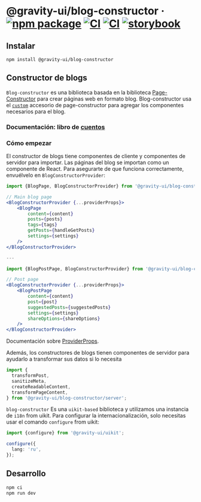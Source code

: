 # @gravity-ui/blog-constructor &middot; [![npm package](https://img.shields.io/npm/v/@gravity-ui/blog-constructor)](https://www.npmjs.com/package/@gravity-ui/blog-constructor) [![CI](https://img.shields.io/github/actions/workflow/status/gravity-ui/blog-constructor/ci.yml?branch=main&label=CI)](https://github.com/gravity-ui/blog-constructor/actions/workflows/ci.yml?query=branch:main) [![CI](https://img.shields.io/github/actions/workflow/status/gravity-ui/blog-constructor/release.yml?branch=main&label=Release)](https://github.com/gravity-ui/blog-constructor/actions/workflows/release.yml?query=branch:main) [![storybook](https://img.shields.io/badge/Storybook-deployed-ff4685)](https://preview.gravity-ui.com/blog-constructor/)

## Instalar

```shell
npm install @gravity-ui/blog-constructor
```

## Constructor de blogs

`Blog-constructor` es una biblioteca basada en la biblioteca [Page-Constructor](https://github.com/gravity-ui/page-constructor) para crear páginas web en formato blog. Blog-constructor usa el [`custom`](https://github.com/gravity-ui/page-constructor#custom-blocks) accesorio de page-constructor para agregar los componentes necesarios para el blog.

### Documentación: libro de [cuentos](https://preview.gravity-ui.com/blog-constructor/)

### Cómo empezar

El constructor de blogs tiene componentes de cliente y componentes de servidor para importar. Las páginas del blog se importan como un componente de React. Para asegurarte de que funciona correctamente, envuélvelo en `BlogConstructorProvider`:

```jsx
import {BlogPage, BlogConstructorProvider} from '@gravity-ui/blog-constructor';

// Main blog page
<BlogConstructorProvider {...providerProps}>
    <BlogPage
        content={content}
        posts={posts}
        tags={tags}
        getPosts={handleGetPosts}
        settings={settings}
    />
</BlogConstructorProvider>

---

import {BlogPostPage, BlogConstructorProvider} from '@gravity-ui/blog-constructor';

// Post page
<BlogConstructorProvider {...providerProps}>
    <BlogPostPage
        content={content}
        post={post}
        suggestedPosts={suggestedPosts}
        settings={settings}
        shareOptions={shareOptions}
    />
</BlogConstructorProvider>

```

Documentación sobre [ProviderProps](./src/constructor/README.md).

Además, los constructores de blogs tienen componentes de servidor para ayudarlo a transformar sus datos si lo necesita

```jsx
import {
  transformPost,
  sanitizeMeta,
  createReadableContent,
  transformPageContent,
} from '@gravity-ui/blog-constructor/server';
```

`blog-constructor` Es una `uikit-based` biblioteca y utilizamos una instancia de `i18n` from uikit. Para configurar la internacionalización, solo necesitas usar el comando `configure` from uikit:

```typescript
import {configure} from '@gravity-ui/uikit';

configure({
  lang: 'ru',
});
```

## Desarrollo

```bash
npm ci
npm run dev
```
